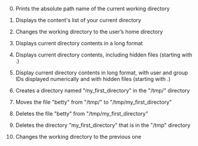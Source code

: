 0. Prints the absolute path name of the current working directory

1. Displays the content's list of your current directory

2. Changes the working directory to the user’s home directory

3. Displays current directory contents in a long format

4. Displays current directory contents, including hidden files (starting with .)

5. Display current directory contents in long format, with user and group IDs displayed numerically and with hidden files (starting with .)

6. Creates a directory named "my_first_directory" in the "/tmp/" directory

7. Moves the file "betty" from "/tmp/" to "/tmp/my_first_directory"

8. Deletes the file "betty" from "/tmp/my_first_directory"

9. Deletes the directory "my_first_directory" that is in the "/tmp" directory

10. Changes the working directory to the previous one
